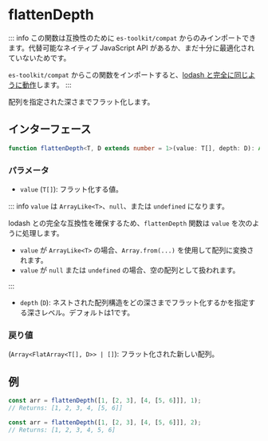 # flattenDepth

::: info
この関数は互換性のために `es-toolkit/compat` からのみインポートできます。代替可能なネイティブ JavaScript API があるか、まだ十分に最適化されていないためです。

`es-toolkit/compat` からこの関数をインポートすると、[lodash と完全に同じように動作](../../../compatibility.md)します。
:::

配列を指定された深さまでフラット化します。

## インターフェース

```typescript
function flattenDepth<T, D extends number = 1>(value: T[], depth: D): Array<FlatArray<T[], D>> | [];
```

### パラメータ

- `value` (`T[]`): フラット化する値。

::: info `value` は `ArrayLike<T>`、`null`、または `undefined` になります。

lodash との完全な互換性を確保するため、`flattenDepth` 関数は `value` を次のように処理します。

- `value` が `ArrayLike<T>` の場合、`Array.from(...)` を使用して配列に変換されます。
- `value` が `null` または `undefined` の場合、空の配列として扱われます。

:::

- `depth` (`D`): ネストされた配列構造をどの深さまでフラット化するかを指定する深さレベル。デフォルトは1です。

### 戻り値

(`Array<FlatArray<T[], D>> | []`): フラット化された新しい配列。

## 例

```typescript
const arr = flattenDepth([1, [2, 3], [4, [5, 6]]], 1);
// Returns: [1, 2, 3, 4, [5, 6]]

const arr = flattenDepth([1, [2, 3], [4, [5, 6]]], 2);
// Returns: [1, 2, 3, 4, 5, 6]
```
